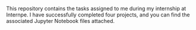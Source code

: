 This repository contains the tasks assigned to me during my internship at Internpe. I have successfully completed four projects, and you can find the associated Jupyter Notebook files attached.
